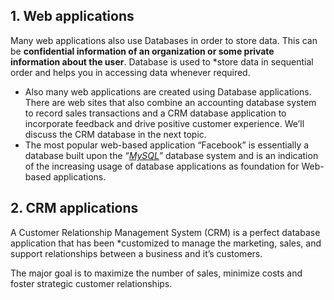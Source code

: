 ## **1. Web applications**

Many web applications also use Databases in order to store data. This can be **confidential information of an organization or some private information about the user**. Database is used to *store data in sequential order and helps you in accessing data whenever required.

-   Also many web applications are created using Database applications. There are web sites that also combine an accounting database system to record sales transactions and a CRM database application to incorporate feedback and drive positive customer experience. We’ll discuss the CRM database in the next topic.
-   The most popular web-based application “Facebook” is essentially a database built upon the “_[MySQL](https://www.edureka.co/blog/what-is-mysql/)_” database system and is an indication of the increasing usage of database applications as foundation for Web-based applications.

## **2. CRM applications**

A Customer Relationship Management System (CRM) is a perfect database application that has been *customized to manage the marketing, sales, and support relationships between a business and it’s customers.

The major goal is to maximize the number of sales, minimize costs and foster strategic customer relationships.

